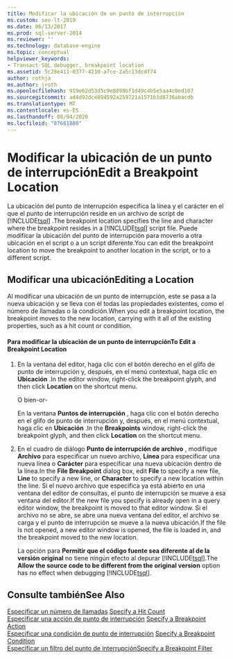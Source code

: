 ```yaml
---
title: Modificar la ubicación de un punto de interrupción
ms.custom: seo-lt-2019
ms.date: 06/13/2017
ms.prod: sql-server-2014
ms.reviewer: ''
ms.technology: database-engine
ms.topic: conceptual
helpviewer_keywords:
- Transact-SQL debugger, breakpoint location
ms.assetid: 5c28e411-0377-4210-a7ce-2a5c13dcdf74
author: rothja
ms.author: jroth
ms.openlocfilehash: 919e62d53d5c9e8898bf1d49c4b5e5aa4c0ed107
ms.sourcegitcommit: ad4d92dce894592a259721a1571b1d8736abacdb
ms.translationtype: MT
ms.contentlocale: es-ES
ms.lasthandoff: 08/04/2020
ms.locfileid: "87661880"
---
```

# <a name="edit-a-breakpoint-location"></a><span data-ttu-id="5b302-102">Modificar la ubicación de un punto de interrupción</span><span class="sxs-lookup"><span data-stu-id="5b302-102">Edit a Breakpoint Location</span></span>
  <span data-ttu-id="5b302-103">La ubicación del punto de interrupción especifica la línea y el carácter en el que el punto de interrupción reside en un archivo de script de [!INCLUDE[tsql](../../includes/tsql-md.md)] .</span><span class="sxs-lookup"><span data-stu-id="5b302-103">The breakpoint location specifies the line and character where the breakpoint resides in a [!INCLUDE[tsql](../../includes/tsql-md.md)] script file.</span></span> <span data-ttu-id="5b302-104">Puede modificar la ubicación del punto de interrupción para moverlo a otra ubicación en el script o a un script diferente.</span><span class="sxs-lookup"><span data-stu-id="5b302-104">You can edit the breakpoint location to move the breakpoint to another location in the script, or to a different script.</span></span>  
  
## <a name="editing-a-location"></a><span data-ttu-id="5b302-105">Modificar una ubicación</span><span class="sxs-lookup"><span data-stu-id="5b302-105">Editing a Location</span></span>  
 <span data-ttu-id="5b302-106">Al modificar una ubicación de un punto de interrupción, este se pasa a la nueva ubicación y se lleva con él todas las propiedades existentes, como el número de llamadas o la condición.</span><span class="sxs-lookup"><span data-stu-id="5b302-106">When you edit a breakpoint location, the breakpoint moves to the new location, carrying with it all of the existing properties, such as a hit count or condition.</span></span>  
  
#### <a name="to-edit-a-breakpoint-location"></a><span data-ttu-id="5b302-107">Para modificar la ubicación de un punto de interrupción</span><span class="sxs-lookup"><span data-stu-id="5b302-107">To Edit a Breakpoint Location</span></span>  
  
1.  <span data-ttu-id="5b302-108">En la ventana del editor, haga clic con el botón derecho en el glifo de punto de interrupción y, después, en el menú contextual, haga clic en **Ubicación** .</span><span class="sxs-lookup"><span data-stu-id="5b302-108">In the editor window, right-click the breakpoint glyph, and then click **Location** on the shortcut menu.</span></span>  
  
     <span data-ttu-id="5b302-109">O bien</span><span class="sxs-lookup"><span data-stu-id="5b302-109">-or-</span></span>  
  
     <span data-ttu-id="5b302-110">En la ventana **Puntos de interrupción** , haga clic con el botón derecho en el glifo de punto de interrupción y, después, en el menú contextual, haga clic en **Ubicación** .</span><span class="sxs-lookup"><span data-stu-id="5b302-110">In the **Breakpoints** window, right-click the breakpoint glyph, and then click **Location** on the shortcut menu.</span></span>  
  
2.  <span data-ttu-id="5b302-111">En el cuadro de diálogo **Punto de interrupción de archivo** , modifique **Archivo** para especificar un nuevo archivo, **Línea** para especificar una nueva línea o **Carácter** para especificar una nueva ubicación dentro de la línea.</span><span class="sxs-lookup"><span data-stu-id="5b302-111">In the **File Breakpoint** dialog box, edit **File** to specify a new file, **Line** to specify a new line, or **Character** to specify a new location within the line.</span></span> <span data-ttu-id="5b302-112">Si el nuevo archivo que especifica ya está abierto en una ventana del editor de consultas, el punto de interrupción se mueve a esa ventana del editor.</span><span class="sxs-lookup"><span data-stu-id="5b302-112">If the new file you specify is already open in a query editor window, the breakpoint is moved to that editor window.</span></span> <span data-ttu-id="5b302-113">Si el archivo no se abre, se abre una nueva ventana del editor, el archivo se carga y el punto de interrupción se mueve a la nueva ubicación.</span><span class="sxs-lookup"><span data-stu-id="5b302-113">If the file is not opened, a new editor window is opened, the file is loaded in, and the breakpoint moved to the new location.</span></span>  
  
     <span data-ttu-id="5b302-114">La opción para **Permitir que el código fuente sea diferente al de la versión original** no tiene ningún efecto al depurar [!INCLUDE[tsql](../../includes/tsql-md.md)].</span><span class="sxs-lookup"><span data-stu-id="5b302-114">The **Allow the source code to be different from the original version** option has no effect when debugging [!INCLUDE[tsql](../../includes/tsql-md.md)].</span></span>  
  
## <a name="see-also"></a><span data-ttu-id="5b302-115">Consulte también</span><span class="sxs-lookup"><span data-stu-id="5b302-115">See Also</span></span>  
 <span data-ttu-id="5b302-116">[Especificar un número de llamadas](specify-a-hit-count.md) </span><span class="sxs-lookup"><span data-stu-id="5b302-116">[Specify a Hit Count](specify-a-hit-count.md) </span></span>  
 <span data-ttu-id="5b302-117">[Especificar una acción de punto de interrupción](specify-a-breakpoint-action.md) </span><span class="sxs-lookup"><span data-stu-id="5b302-117">[Specify a Breakpoint Action](specify-a-breakpoint-action.md) </span></span>  
 <span data-ttu-id="5b302-118">[Especificar una condición de punto de interrupción](specify-a-breakpoint-condition.md) </span><span class="sxs-lookup"><span data-stu-id="5b302-118">[Specify a Breakpoint Condition](specify-a-breakpoint-condition.md) </span></span>  
 [<span data-ttu-id="5b302-119">Especificar un filtro del punto de interrupción</span><span class="sxs-lookup"><span data-stu-id="5b302-119">Specify a Breakpoint Filter</span></span>](specify-a-breakpoint-filter.md)  
